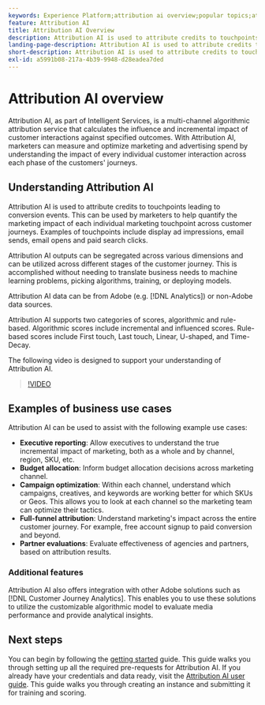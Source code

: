 ```yaml
---
keywords: Experience Platform;attribution ai overview;popular topics;attribution ai;Attribution ai
feature: Attribution AI
title: Attribution AI Overview
description: Attribution AI is used to attribute credits to touchpoints leading to conversion events. This can be used by marketers to help quantify the marketing impact of each individual marketing touchpoint across customer journeys. Examples of touchpoints include display ad impressions, email sends, email opens and paid search clicks.
landing-page-description: Attribution AI is used to attribute credits to touchpoints leading to conversion events. This can be used by marketers to help quantify the marketing impact of each individual marketing touchpoint across customer journeys.
short-description: Attribution AI is used to attribute credits to touchpoints leading to conversion events. This can be used by marketers to help quantify the marketing impact of each individual marketing touchpoint across customer journeys.
exl-id: a5991b08-217a-4b39-9948-d28eadea7ded
---
```

# Attribution AI overview

Attribution AI, as part of Intelligent Services, is a multi-channel algorithmic attribution service that calculates the influence and incremental impact of customer interactions against specified outcomes. With Attribution AI, marketers can measure and optimize marketing and advertising spend by understanding the impact of every individual customer interaction across each phase of the customers' journeys. 

## Understanding Attribution AI

Attribution AI is used to attribute credits to touchpoints leading to conversion events. This can be used by marketers to help quantify the marketing impact of each individual marketing touchpoint across customer journeys. Examples of touchpoints include display ad impressions, email sends, email opens and paid search clicks.

Attribution AI outputs can be segregated across various dimensions and can be utilized across different stages of the customer journey. This is accomplished without needing to translate business needs to machine learning problems, picking algorithms, training, or deploying models.

Attribution AI data can be from Adobe (e.g. [!DNL Analytics]) or non-Adobe data sources.

Attribution AI supports two categories of scores, algorithmic and rule-based. Algorithmic scores include incremental and influenced scores. Rule-based scores include First touch, Last touch, Linear, U-shaped, and Time-Decay.

The following video is designed to support your understanding of Attribution AI.

>[!VIDEO](https://video.tv.adobe.com/v/32667?learn=on&quality=12)

## Examples of business use cases

Attribution AI can be used to assist with the following example use cases:

- **Executive reporting**: Allow executives to understand the true incremental impact of marketing, both as a whole and by channel, region, SKU, etc.
- **Budget allocation**: Inform budget allocation decisions across marketing channel.
- **Campaign optimization**: Within each channel, understand which campaigns, creatives, and keywords are working better for which SKUs or Geos. This allows you to look at each channel so the marketing team can optimize their tactics.
- **Full-funnel attribution**: Understand marketing's impact across the entire customer journey. For example, free account signup to paid conversion and beyond.
- **Partner evaluations**: Evaluate effectiveness of agencies and partners, based on attribution results.

### Additional features

Attribution AI also offers integration with other Adobe solutions such as [!DNL Customer Journey Analytics]. This enables you to use these solutions to utilize the customizable algorithmic model to evaluate media performance and provide analytical insights.
  
## Next steps

You can begin by following the [getting started](./getting-started.md) guide. This guide walks you through setting up all the required pre-requests for Attribution AI. If you already have your credentials and data ready, visit the [Attribution AI user guide](./user-guide.md). This guide walks you through creating an instance and submitting it for training and scoring.
